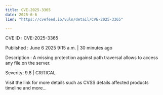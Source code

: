 ```yaml
---
title: CVE-2025-3365
date: 2025-6-6
lien: "https://cvefeed.io/vuln/detail/CVE-2025-3365"

---
```


CVE ID : CVE-2025-3365

Published :  June 6
2025
9:15 a.m. | 30 minutes ago

Description : A missing protection against path traversal allows to access
any file on the server.

Severity: 9.8 | CRITICAL

Visit the link for more details
such as CVSS details
affected products
timeline
and more...
